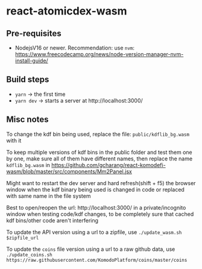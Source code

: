 # react-atomicdex-wasm

## Pre-requisites

- NodejsV16 or newer. Recommendation: use `nvm`: https://www.freecodecamp.org/news/node-version-manager-nvm-install-guide/

## Build steps

- `yarn` -> the first time
- `yarn dev` -> starts a server at http://localhost:3000/

## Misc notes

To change the kdf bin being used, replace the file: `public/kdflib_bg.wasm` with it

To keep multiple versions of kdf bins in the public folder and test them one by one, make sure all of them have different names, then replace the name `kdflib_bg.wasm` in https://github.com/gcharang/react-komodefi-wasm/blob/master/src/components/Mm2Panel.jsx

Might want to restart the dev server and hard refresh(shift + f5) the browser window when the kdf binary being used is changed in code or replaced with same name in the file system

Best to open/reopen the url: http://localhost:3000/ in a private/incognito window when testing code/kdf changes, to be completely sure that cached kdf bins/other code aren't interfering

To update the API version using a url to a zipfile, use `./update_wasm.sh $zipfile_url`

To update the `coins` file version using a url to a raw github data, use `./update_coins.sh https://raw.githubusercontent.com/KomodoPlatform/coins/master/coins`
